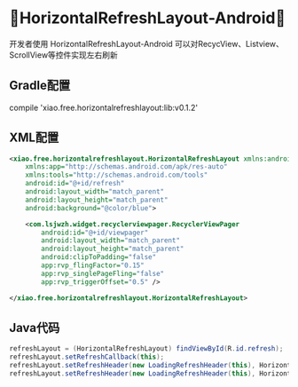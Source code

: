 :running:HorizontalRefreshLayout-Android:running:
============

开发者使用 HorizontalRefreshLayout-Android 可以对RecycView、Listview、ScrollView等控件实现左右刷新

## Gradle配置
compile 'xiao.free.horizontalrefreshlayout:lib:v0.1.2'
## XML配置
```xml
<xiao.free.horizontalrefreshlayout.HorizontalRefreshLayout xmlns:android="http://schemas.android.com/apk/res/android"
    xmlns:app="http://schemas.android.com/apk/res-auto"
    xmlns:tools="http://schemas.android.com/tools"
    android:id="@+id/refresh"
    android:layout_width="match_parent"
    android:layout_height="match_parent"
    android:background="@color/blue">

    <com.lsjwzh.widget.recyclerviewpager.RecyclerViewPager
        android:id="@+id/viewpager"
        android:layout_width="match_parent"
        android:layout_height="match_parent"
        android:clipToPadding="false"
        app:rvp_flingFactor="0.15"
        app:rvp_singlePageFling="false"
        app:rvp_triggerOffset="0.5" />

</xiao.free.horizontalrefreshlayout.HorizontalRefreshLayout>
```
## Java代码
```java
refreshLayout = (HorizontalRefreshLayout) findViewById(R.id.refresh);
refreshLayout.setRefreshCallback(this);
refreshLayout.setRefreshHeader(new LoadingRefreshHeader(this), HorizontalRefreshLayout.LEFT);
refreshLayout.setRefreshHeader(new LoadingRefreshHeader(this), HorizontalRefreshLayout.RIGHT);
```
